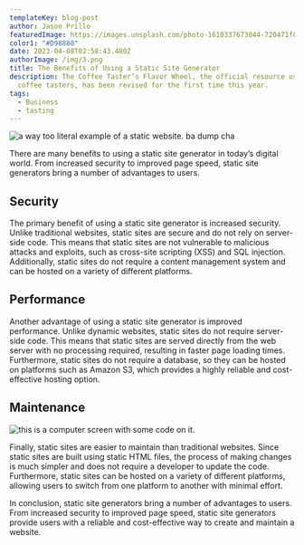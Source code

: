 ```yaml
---
templateKey: blog-post
author: Jason Prillo
featuredImage: https://images.unsplash.com/photo-1610337673044-720471f83677?ixlib=rb-4.0.3&ixid=MnwxMjA3fDB8MHxzZWFyY2h8NXx8c3RhdGljfGVufDB8fDB8fA%3D%3D&auto=format&fit=crop&w=500&q=60
color1: "#D98880"
date: 2023-04-08T02:58:43.480Z
authorImage: /img/3.png
title: The Benefits of Using a Static Site Generator
description: The Coffee Taster’s Flavor Wheel, the official resource used by
  coffee tasters, has been revised for the first time this year.
tags:
  - Business
  - tasting
---
```

![a way too literal example of a static website. ba dump cha](https://images.unsplash.com/photo-1610337673044-720471f83677?ixlib=rb-4.0.3&ixid=MnwxMjA3fDB8MHxzZWFyY2h8NXx8c3RhdGljfGVufDB8fDB8fA%3D%3D&auto=format&fit=crop&w=500&q=60)

There are many benefits to using a static site generator in today’s digital world. From increased security to improved page speed, static site generators bring a number of advantages to users. 

## Security

The primary benefit of using a static site generator is increased security. Unlike traditional websites, static sites are secure and do not rely on server-side code. This means that static sites are not vulnerable to malicious attacks and exploits, such as cross-site scripting (XSS) and SQL injection. Additionally, static sites do not require a content management system and can be hosted on a variety of different platforms. 

## Performance

Another advantage of using a static site generator is improved performance. Unlike dynamic websites, static sites do not require server-side code. This means that static sites are served directly from the web server with no processing required, resulting in faster page loading times. Furthermore, static sites do not require a database, so they can be hosted on platforms such as Amazon S3, which provides a highly reliable and cost-effective hosting option. 

## Maintenance

![this is a computer screen with some code on it. ](https://images.unsplash.com/photo-1461749280684-dccba630e2f6?ixlib=rb-4.0.3&ixid=MnwxMjA3fDB8MHxwaG90by1wYWdlfHx8fGVufDB8fHx8&auto=format&fit=crop&w=1169&q=80)

Finally, static sites are easier to maintain than traditional websites. Since static sites are built using static HTML files, the process of making changes is much simpler and does not require a developer to update the code. Furthermore, static sites can be hosted on a variety of different platforms, allowing users to switch from one platform to another with minimal effort. 

In conclusion, static site generators bring a number of advantages to users. From increased security to improved page speed, static site generators provide users with a reliable and cost-effective way to create and maintain a website.